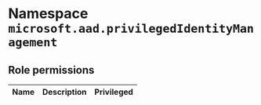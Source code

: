 # Namespace `microsoft.aad.privilegedIdentityManagement`
## Role permissions
|Name|Description|Privileged|
|-|-|-|
